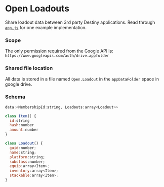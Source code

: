 # Open Loadouts
Share loadout data between 3rd party Destiny applications. Read through [`app.js`](https://github.com/kyleshay/open-loadouts/blob/gh-pages/app.js) for one example implementation.

### Scope
The only permission required from the Google API is:
`https://www.googleapis.com/auth/drive.appfolder`

### Shared file location
All data is stored in a file named `Open.Loadout` in the `appDataFolder` space in google drive.

### Schema
```javascript
data:<MembershipId:string, Loadouts:array<Loadout>>

class Item() {
  id:string
  hash:number
  amount:number
}

class Loadout() {
  guid:number;
  name:string;
  platform:string;
  subclass:number;
  equip:array<Item>;
  inventory:array<Item>;
  stackable:array<Item>;
}
```
